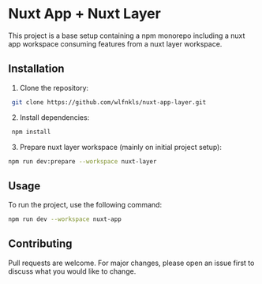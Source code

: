 # Nuxt App + Nuxt Layer
This project is a base setup containing a npm monorepo including a nuxt app workspace consuming features from a nuxt layer workspace.

## Installation
1. Clone the repository:
```bash
 git clone https://github.com/wlfnkls/nuxt-app-layer.git
```

2. Install dependencies:
```bash
 npm install
 ```

 3. Prepare nuxt layer workspace (mainly on initial project setup):
 ```bash
 npm run dev:prepare --workspace nuxt-layer
 ```

 ## Usage
To run the project, use the following command:
 ```bash
 npm run dev --workspace nuxt-app
 ```

## Contributing

Pull requests are welcome. For major changes, please open an issue first
to discuss what you would like to change.